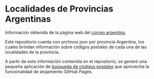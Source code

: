 # Localidades de Provincias Argentinas

Información obtenida de la página web del [correo argentino](https://www.correoargentino.com.ar/).

Este repositorio cuenta con archivos json por provincia Argentina, los cuales brindan información sobre códigos postales de cada una de las localidades de la provincia.

A partir de esta información contenida en el repositorio, se generó una pequeña aplicación de [busqueda de códigos postales](https://neorepo.github.io/localidades-argentinas/) que aprovecha la funcionalidad de alojamiento GitHub Pages.